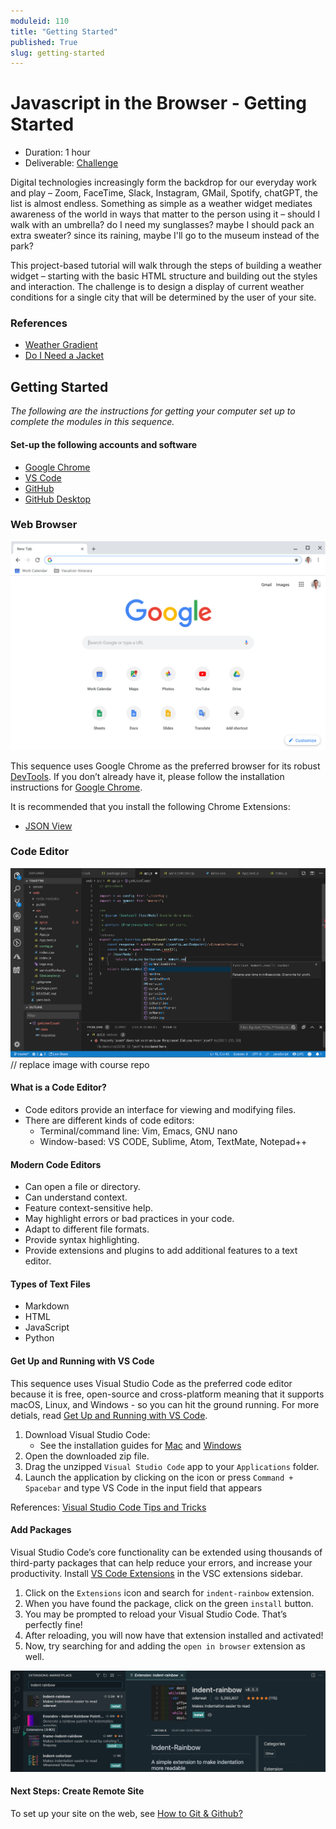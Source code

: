 ```yaml
---
moduleid: 110
title: "Getting Started"
published: True
slug: getting-started
---
```


# Javascript in the Browser - Getting Started

* Duration: 1 hour
* Deliverable: [Challenge](#challenge) 

Digital technologies increasingly form the backdrop for our everyday work and play – Zoom, FaceTime, Slack, Instagram, GMail, Spotify, chatGPT, the list is almost endless. Something as simple as a weather widget mediates awareness of the world in ways that matter to the person using it – should I walk with an umbrella? do I need my sunglasses? maybe I should pack an extra sweater? since its raining, maybe I'll go to the museum instead of the park?

This project-based tutorial will walk through the steps of building a weather widget – starting with the basic HTML structure and building out the styles and interaction. The challenge is to design a display of current weather conditions for a single city that will be determined by the user of your site.

### References

* [Weather Gradient](https://weathergradient.com/)
* [Do I Need a Jacket](https://doineedajacket.com/)

## Getting Started

_The following are the instructions for getting your computer set up to complete the modules in this sequence._

#### Set-up the following accounts and software

* [Google Chrome](https://www.google.com/chrome/downloads/) 
* [VS Code](https://code.visualstudio.com/)
* [GitHub](https://github.com/)
* [GitHub Desktop](https://desktop.github.com/)

### Web Browser

![google chrome browser](assets/google-chrome-01.png)

This sequence uses Google Chrome as the preferred browser for its robust [DevTools](https://developer.chrome.com/docs/devtools/). If you don’t already have it, please follow the installation instructions for [Google Chrome](https://www.google.com/chrome/downloads/).

It is recommended that you install the following Chrome Extensions:

* [JSON View](https://chrome.google.com/webstore/detail/jsonvue/chklaanhfefbnpoihckbnefhakgolnmc)

### Code Editor
![visual studio code](assets/visual-studio-code-01.png) // replace image with course repo

#### What is a Code Editor?

* Code editors provide an interface for viewing and modifying files.
* There are different kinds of code editors:
  * Terminal/command line: Vim, Emacs, GNU nano
  * Window-based: VS CODE, Sublime, Atom, TextMate, Notepad++

#### Modern Code Editors

* Can open a file or directory.
* Can understand context.
 * Feature context-sensitive help.
 * May highlight errors or bad practices in your code.
 * Adapt to different file formats.
 * Provide syntax highlighting. 
* Provide extensions and plugins to add additional features to a text editor.

#### Types of Text Files

* Markdown
* HTML
* JavaScript
* Python

#### Get Up and Running with VS Code

This sequence uses Visual Studio Code as the preferred code editor because it is free, open-source and cross-platform meaning that it supports macOS, Linux, and Windows - so you can hit the ground running. For more detials, read [Get Up and Running with VS Code](). 

1. Download Visual Studio Code:
   * See the installation guides for [Mac](https://code.visualstudio.com/docs/setup/mac) and [Windows](https://code.visualstudio.com/docs/setup/windows)
2. Open the downloaded zip file.
3. Drag the unzipped `Visual Studio Code` app to your `Applications` folder.
4. Launch the application by clicking on the icon or press `Command + Spacebar` and type VS Code in the input field that appears

References: [Visual Studio Code Tips and Tricks](https://code.visualstudio.com/docs/getstarted/tips-and-tricks)

#### Add Packages

Visual Studio Code’s core functionality can be extended using thousands of third-party packages that can help reduce your errors, and increase your productivity. Install [VS Code Extensions](https://code.visualstudio.com/docs/editor/extension-marketplace) in the VSC extensions sidebar.

1. Click on the `Extensions` icon and search for `indent-rainbow` extension.
2. When you have found the package, click on the green `install` button.
3. You may be prompted to reload your Visual Studio Code. That’s perfectly fine!
4. After reloading, you will now have that extension installed and activated!
5. Now, try searching for and adding the `open in browser` extension as well.

![](./images/111/111-39.png)

#### Next Steps: Create Remote Site
To set up your site on the web, see [How to Git & Github?](./modules/11-interactive-web/111-git-and-github.md)
